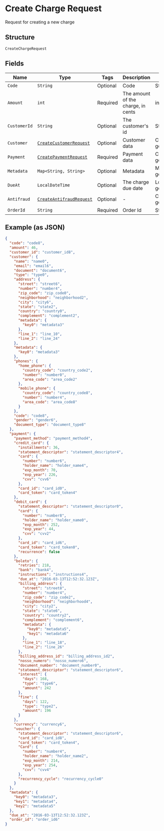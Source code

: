 
# Create Charge Request

Request for creating a new charge

## Structure

`CreateChargeRequest`

## Fields

| Name | Type | Tags | Description | Getter | Setter |
|  --- | --- | --- | --- | --- | --- |
| `Code` | `String` | Optional | Code | String getCode() | setCode(String code) |
| `Amount` | `int` | Required | The amount of the charge, in cents | int getAmount() | setAmount(int amount) |
| `CustomerId` | `String` | Optional | The customer's id | String getCustomerId() | setCustomerId(String customerId) |
| `Customer` | [`CreateCustomerRequest`](../../doc/models/create-customer-request.md) | Optional | Customer data | CreateCustomerRequest getCustomer() | setCustomer(CreateCustomerRequest customer) |
| `Payment` | [`CreatePaymentRequest`](../../doc/models/create-payment-request.md) | Required | Payment data | CreatePaymentRequest getPayment() | setPayment(CreatePaymentRequest payment) |
| `Metadata` | `Map<String, String>` | Optional | Metadata | Map<String, String> getMetadata() | setMetadata(Map<String, String> metadata) |
| `DueAt` | `LocalDateTime` | Optional | The charge due date | LocalDateTime getDueAt() | setDueAt(LocalDateTime dueAt) |
| `Antifraud` | [`CreateAntifraudRequest`](../../doc/models/create-antifraud-request.md) | Optional | - | CreateAntifraudRequest getAntifraud() | setAntifraud(CreateAntifraudRequest antifraud) |
| `OrderId` | `String` | Required | Order Id | String getOrderId() | setOrderId(String orderId) |

## Example (as JSON)

```json
{
  "code": "code8",
  "amount": 46,
  "customer_id": "customer_id8",
  "customer": {
    "name": "name0",
    "email": "email6",
    "document": "document6",
    "type": "type0",
    "address": {
      "street": "street6",
      "number": "number4",
      "zip_code": "zip_code0",
      "neighborhood": "neighborhood2",
      "city": "city6",
      "state": "state2",
      "country": "country0",
      "complement": "complement2",
      "metadata": {
        "key0": "metadata3"
      },
      "line_1": "line_10",
      "line_2": "line_24"
    },
    "metadata": {
      "key0": "metadata3"
    },
    "phones": {
      "home_phone": {
        "country_code": "country_code2",
        "number": "number0",
        "area_code": "area_code2"
      },
      "mobile_phone": {
        "country_code": "country_code8",
        "number": "number4",
        "area_code": "area_code8"
      }
    },
    "code": "code8",
    "gender": "gender6",
    "document_type": "document_type8"
  },
  "payment": {
    "payment_method": "payment_method4",
    "credit_card": {
      "installments": 36,
      "statement_descriptor": "statement_descriptor4",
      "card": {
        "number": "number6",
        "holder_name": "holder_name4",
        "exp_month": 70,
        "exp_year": 226,
        "cvv": "cvv6"
      },
      "card_id": "card_id0",
      "card_token": "card_token4"
    },
    "debit_card": {
      "statement_descriptor": "statement_descriptor0",
      "card": {
        "number": "number8",
        "holder_name": "holder_name0",
        "exp_month": 252,
        "exp_year": 44,
        "cvv": "cvv2"
      },
      "card_id": "card_id6",
      "card_token": "card_token0",
      "recurrence": false
    },
    "boleto": {
      "retries": 218,
      "bank": "bank4",
      "instructions": "instructions4",
      "due_at": "2016-03-13T12:52:32.123Z",
      "billing_address": {
        "street": "street8",
        "number": "number4",
        "zip_code": "zip_code2",
        "neighborhood": "neighborhood4",
        "city": "city2",
        "state": "state6",
        "country": "country2",
        "complement": "complement6",
        "metadata": {
          "key0": "metadata5",
          "key1": "metadata6"
        },
        "line_1": "line_18",
        "line_2": "line_26"
      },
      "billing_address_id": "billing_address_id2",
      "nosso_numero": "nosso_numero6",
      "document_number": "document_number0",
      "statement_descriptor": "statement_descriptor6",
      "interest": {
        "days": 168,
        "type": "type6",
        "amount": 242
      },
      "fine": {
        "days": 122,
        "type": "type2",
        "amount": 196
      }
    },
    "currency": "currency6",
    "voucher": {
      "statement_descriptor": "statement_descriptor6",
      "card_id": "card_id8",
      "card_token": "card_token4",
      "Card": {
        "number": "number4",
        "holder_name": "holder_name2",
        "exp_month": 214,
        "exp_year": 254,
        "cvv": "cvv4"
      },
      "recurrency_cycle": "recurrency_cycle0"
    }
  },
  "metadata": {
    "key0": "metadata3",
    "key1": "metadata4",
    "key2": "metadata5"
  },
  "due_at": "2016-03-13T12:52:32.123Z",
  "order_id": "order_id6"
}
```

